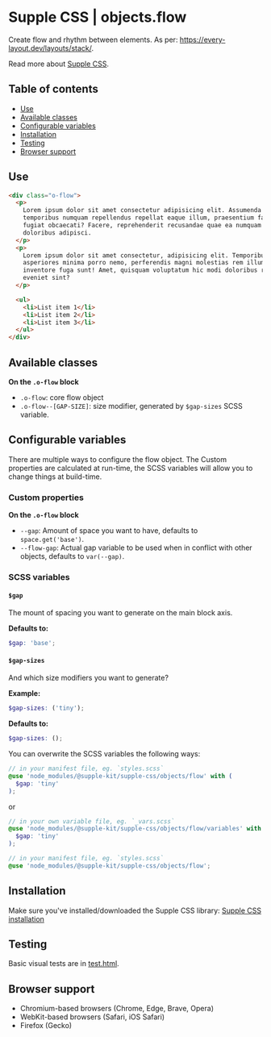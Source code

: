 # Supple CSS | objects.flow

Create flow and rhythm between elements. As per: https://every-layout.dev/layouts/stack/.

Read more about [Supple CSS](https://github.com/supple-css/supple).

## Table of contents

- [Use](#use)
- [Available classes](#available-classes)
- [Configurable variables](#configurable-variables)
- [Installation](#installation)
- [Testing](#testing)
- [Browser support](#browser-support)

## Use

```html
<div class="o-flow">
  <p>
    Lorem ipsum dolor sit amet consectetur adipisicing elit. Assumenda
    temporibus numquam repellendus repellat eaque illum, praesentium facere iure
    fugiat obcaecati? Facere, reprehenderit recusandae quae ea numquam id ut
    doloribus adipisci.
  </p>
  <p>
    Lorem ipsum dolor sit amet consectetur, adipisicing elit. Temporibus
    asperiores minima porro nemo, perferendis magni molestias rem illum,
    inventore fuga sunt! Amet, quisquam voluptatum hic modi doloribus rerum
    eveniet sint?
  </p>

  <ul>
    <li>List item 1</li>
    <li>List item 2</li>
    <li>List item 3</li>
  </ul>
</div>
```

## Available classes

**On the `.o-flow` block**

- `.o-flow`: core flow object
- `.o-flow--[GAP-SIZE]`: size modifier, generated by `$gap-sizes` SCSS variable.

## Configurable variables

There are multiple ways to configure the flow object. The Custom properties are calculated at run-time, the SCSS variables will allow you to change things at build-time.

### Custom properties

**On the `.o-flow` block**

- `--gap`: Amount of space you want to have, defaults to `space.get('base')`.
- `--flow-gap`: Actual gap variable to be used when in conflict with other objects, defaults to `var(--gap)`.

### SCSS variables

#### `$gap`

The mount of spacing you want to generate on the main block axis.

**Defaults to:**

```scss
$gap: 'base';
```

#### `$gap-sizes`

And which size modifiers you want to generate?

**Example:**

```scss
$gap-sizes: ('tiny');
```

**Defaults to:**

```scss
$gap-sizes: ();
```

You can overwrite the SCSS variables the following ways:

```scss
// in your manifest file, eg. `styles.scss`
@use 'node_modules/@supple-kit/supple-css/objects/flow' with (
  $gap: 'tiny'
);
```

or

```scss
// in your own variable file, eg. `_vars.scss`
@use 'node_modules/@supple-kit/supple-css/objects/flow/variables' with (
  $gap: 'tiny'
);

// in your manifest file, eg. `styles.scss`
@use 'node_modules/@supple-kit/supple-css/objects/flow';
```

## Installation

Make sure you've installed/downloaded the Supple CSS library: [Supple CSS installation](../../#installation)

## Testing

Basic visual tests are in [test.html](https://supple-kit.github.io/supple-css/objects/flow/test.html).

## Browser support

- Chromium-based browsers (Chrome, Edge, Brave, Opera)
- WebKit-based browsers (Safari, iOS Safari)
- Firefox (Gecko)

